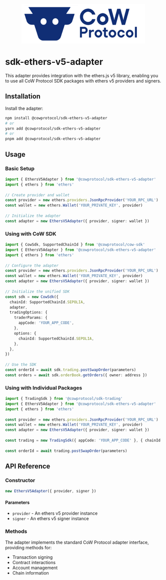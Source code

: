 <p align="center">
  <img width="400" src="https://github.com/cowprotocol/cow-sdk/raw/main/docs/images/CoW.png" />
</p>

# sdk-ethers-v5-adapter

This adapter provides integration with the ethers.js v5 library, enabling you to use all CoW Protocol SDK packages with ethers v5 providers and signers.

## Installation

Install the adapter:

```bash
npm install @cowprotocol/sdk-ethers-v5-adapter
# or
yarn add @cowprotocol/sdk-ethers-v5-adapter
# or
pnpm add @cowprotocol/sdk-ethers-v5-adapter
```

## Usage

### Basic Setup

```typescript
import { EthersV5Adapter } from '@cowprotocol/sdk-ethers-v5-adapter'
import { ethers } from 'ethers'

// Create provider and wallet
const provider = new ethers.providers.JsonRpcProvider('YOUR_RPC_URL')
const wallet = new ethers.Wallet('YOUR_PRIVATE_KEY', provider)

// Initialize the adapter
const adapter = new EthersV5Adapter({ provider, signer: wallet })
```

### Using with CoW SDK

```typescript
import { CowSdk, SupportedChainId } from '@cowprotocol/cow-sdk'
import { EthersV5Adapter } from '@cowprotocol/sdk-ethers-v5-adapter'
import { ethers } from 'ethers'

// Configure the adapter
const provider = new ethers.providers.JsonRpcProvider('YOUR_RPC_URL')
const wallet = new ethers.Wallet('YOUR_PRIVATE_KEY', provider)
const adapter = new EthersV5Adapter({ provider, signer: wallet })

// Initialize the unified SDK
const sdk = new CowSdk({
  chainId: SupportedChainId.SEPOLIA,
  adapter,
  tradingOptions: {
    traderParams: {
      appCode: 'YOUR_APP_CODE',
    },
    options: {
      chainId: SupportedChainId.SEPOLIA,
    },
  },
})

// Use the SDK
const orderId = await sdk.trading.postSwapOrder(parameters)
const orders = await sdk.orderBook.getOrders({ owner: address })
```

### Using with Individual Packages

```typescript
import { TradingSdk } from '@cowprotocol/sdk-trading'
import { EthersV5Adapter } from '@cowprotocol/sdk-ethers-v5-adapter'
import { ethers } from 'ethers'

const provider = new ethers.providers.JsonRpcProvider('YOUR_RPC_URL')
const wallet = new ethers.Wallet('YOUR_PRIVATE_KEY', provider)
const adapter = new EthersV5Adapter({ provider, signer: wallet })

const trading = new TradingSdk({ appCode: 'YOUR_APP_CODE' }, { chainId: SupportedChainId.SEPOLIA }, adapter)

const orderId = await trading.postSwapOrder(parameters)
```

## API Reference

### Constructor

```typescript
new EthersV5Adapter({ provider, signer })
```

#### Parameters

- `provider` - An ethers v5 provider instance
- `signer` - An ethers v5 signer instance

### Methods

The adapter implements the standard CoW Protocol adapter interface, providing methods for:

- Transaction signing
- Contract interactions
- Account management
- Chain information
